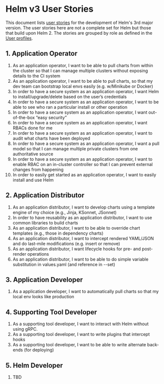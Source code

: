 # Helm v3 User Stories

This document lists [user stories](https://en.wikipedia.org/wiki/User_story) for the development of Helm's 3rd major version. The user stories here are not a complete set for Helm but those that build upon Helm 2. The stories are grouped by role as defined in the [User profiles](user-profiles.md).

## 1. Application Operator

1. As an application operator, I want to be able to pull charts from within the cluster so that I can manage multiple clusters without exposing details to the CI system
1. As an application operator, I want to be able to pull charts, so that my dev team can bootstrap local envs easily (e.g. w/Minikube or Docker)
1. In order to have a secure system as an application operator, I want Helm to install/upgrade/delete based on the user’s credentials
1. In order to have a secure system as an application operator, I want to be able to see who ran a particular install or other operation
1. In order to have a secure system as an application operator, I want out-of-the-box “easy security”
1. In order to have a secure system as an application operator, I want RBACs done for me
1. In order to have a secure system as an application operator, I want to audit what charts have been deployed
1. In order to have a secure system as an application operator, I want a pull model so that I can manage multiple private clusters from one authoritative source
1. In order to have a secure system as an application operator, I want to enable RBAC on an in-cluster controller so that I can prevent external changes from happening
1. In order to easily get started as an application operator, I want to easily install and use Helm

## 2. Application Distributor

1. As an application distributor, I want to develop charts using a template engine of my choice (e.g., Jinja, KSonnet, JSonnet)
1. In order to have reusability as an application distributor, I want to use common libraries to build charts
1. As an application distributor, I want to be able to override chart templates (e.g., those in dependency charts)
1. As an application distributor, I want to intercept rendered YAML/JSON and do last-mile modifications (e.g. insert or remove)
1. As an application distributor, I want lifecycle hooks for pre- and post-render operations
1. As an application distributor, I want to be able to do simple variable substitution in values.yaml (and reference in --set)

## 3. Application Developer

1. As a application developer, I want to automatically pull charts so that my local env looks like production

## 4. Supporting Tool Developer

1. As a supporting tool developer, I want to interact with Helm without using gRPC.
1. As a supporting tool developer, I want to write plugins that intercept hooks
1. As a supporting tool developer, I want to be able to write alternate back-ends (for deploying)

## 5. Helm Developer

1. TBD
